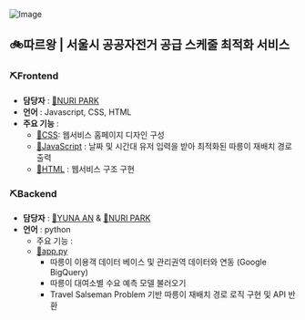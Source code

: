 ![Image](https://github.com/user-attachments/assets/002338db-da23-4412-adb0-2ef5d5df2b92)

## 🚲따르왕 | 서울시 공공자전거 공급 스케줄 최적화 서비스
### ⛏Frontend
  * **담당자** : [👾NURI PARK](https://github.com/Hello-Nuri)
  * **언어** : Javascript, CSS, HTML
  * **주요 기능** :
      - [📁CSS](https://github.com/Public-BIke-Project/ddareuwang/blob/main/flask_server/static/css/style.css): 웹서비스 홈페이지 디자인 구성 
      - [📁JavaScript](https://github.com/Public-BIke-Project/ddareuwang/tree/main/flask_server/static/js) : 날짜 및 시간대 유저 입력을 받아 최적화된 따릉이 재배치 경로 출력
      - [📁HTML](https://github.com/Public-BIke-Project/ddareuwang/tree/main/flask_server/templates) : 웹서비스 구조 구현
### ⛏Backend
  * **담당자** : [👾YUNA AN](https://github.com/pompom33) & [👾NURI PARK](https://github.com/Hello-Nuri)
  * **언어** : python
    - 주요 기능 :
    - [📁app.py](https://github.com/Public-BIke-Project/ddareuwang/blob/main/flask_server/app.py)
      - 따릉이 이용객 데이터 베이스 및 관리권역 데이터와 연동 (Google BigQuery) 
      - 따릉이 대여소별 수요 예측 모델 불러오기
      - Travel Salseman Problem 기반 따릉이 재배치 경로 로직 구현 및 API 반환


